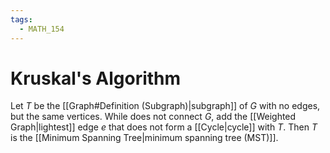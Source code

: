 ```yaml
---
tags:
  - MATH_154
---
```

# Kruskal's Algorithm
Let $T$ be the [[Graph#Definition (Subgraph)|subgraph]] of $G$ with no edges, but the same vertices. While does not connect $G$, add the [[Weighted Graph|lightest]] edge $e$ that does not form a [[Cycle|cycle]] with $T$. Then $T$ is the [[Minimum Spanning Tree|minimum spanning tree (MST)]]. 